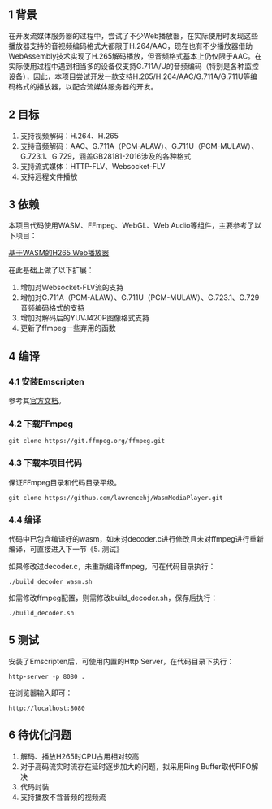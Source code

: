 
## 1 背景
在开发流媒体服务器的过程中，尝试了不少Web播放器，在实际使用时发现这些播放器支持的音视频编码格式大都限于H.264/AAC，现在也有不少播放器借助WebAssembly技术实现了H.265解码播放，但音频格式基本上仍仅限于AAC。在实际使用过程中遇到相当多的设备仅支持G.711A/U的音频编码（特别是各种监控设备），因此，本项目尝试开发一款支持H.265/H.264/AAC/G.711A/G.711U等编码格式的播放器，以配合流媒体服务器的开发。

## 2 目标
1. 支持视频解码：H.264、H.265
2. 支持音频解码：AAC、G.711A（PCM-ALAW）、G.711U（PCM-MULAW）、G.723.1、G.729，涵盖GB28181-2016涉及的各种格式
3. 支持流式媒体：HTTP-FLV、Websocket-FLV
4. 支持远程文件播放

## 3 依赖
本项目代码使用WASM、FFmpeg、WebGL、Web Audio等组件，主要参考了以下项目：

[基于WASM的H265 Web播放器](https://blog.csdn.net/sonysuqin/article/details/86770715)

在此基础上做了以下扩展：
1. 增加对Websocket-FLV流的支持
2. 增加对G.711A（PCM-ALAW）、G.711U（PCM-MULAW）、G.723.1、G.729音频编码格式的支持
3. 增加对解码后的YUVJ420P图像格式支持
4. 更新了ffmpeg一些弃用的函数

## 4 编译
### 4.1 安装Emscripten
参考其[官方文档](https://emscripten.org/docs/getting_started/downloads.html)。
### 4.2 下载FFmpeg
```
git clone https://git.ffmpeg.org/ffmpeg.git
```
### 4.3 下载本项目代码
保证FFmpeg目录和代码目录平级。
```
git clone https://github.com/lawrencehj/WasmMediaPlayer.git
```
### 4.4 编译
代码中已包含编译好的wasm，如未对decoder.c进行修改且未对ffmpeg进行重新编译，可直接进入下一节《5. 测试》

如果修改过decoder.c，未重新编译ffmpeg，可在代码目录执行：
```
./build_decoder_wasm.sh
```

如需修改ffmpeg配置，则需修改build_decoder.sh，保存后执行：
```
./build_decoder.sh
```

## 5 测试
安装了Emscripten后，可使用内置的Http Server，在代码目录下执行：

```
http-server -p 8080 .
```
在浏览器输入即可：

```
http://localhost:8080
```

## 6 待优化问题
1. 解码、播放H265时CPU占用相对较高
2. 对于高码流实时流存在延时逐步加大的问题，拟采用Ring Buffer取代FIFO解决
3. 代码封装
4. 支持播放不含音频的视频流